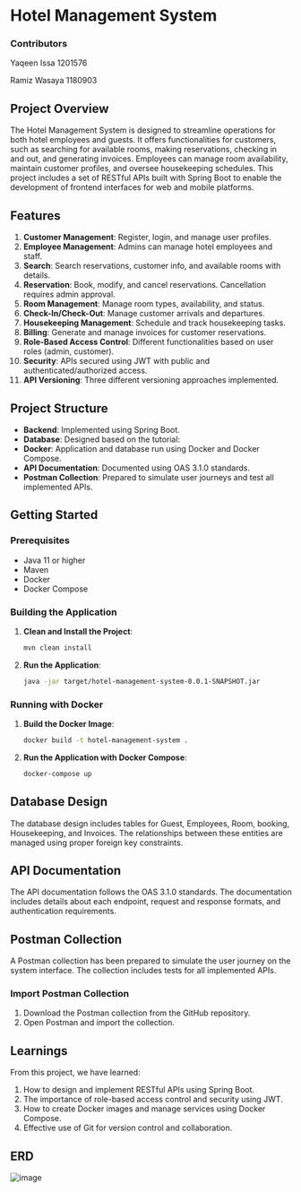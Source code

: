 # Hotel Management System

### Contributors 
Yaqeen Issa  1201576

Ramiz Wasaya 1180903

## Project Overview

The Hotel Management System is designed to streamline operations for both hotel employees and guests. It offers functionalities for customers, such as searching for available rooms, making reservations, checking in and out, and generating invoices. Employees can manage room availability, maintain customer profiles, and oversee housekeeping schedules. This project includes a set of RESTful APIs built with Spring Boot to enable the development of frontend interfaces for web and mobile platforms.

## Features

1. **Customer Management**: Register, login, and manage user profiles.
2. **Employee Management**: Admins can manage hotel employees and staff.
3. **Search**: Search reservations, customer info, and available rooms with details.
4. **Reservation**: Book, modify, and cancel reservations. Cancellation requires admin approval.
5. **Room Management**: Manage room types, availability, and status.
6. **Check-In/Check-Out**: Manage customer arrivals and departures.
7. **Housekeeping Management**: Schedule and track housekeeping tasks.
8. **Billing**: Generate and manage invoices for customer reservations.
9. **Role-Based Access Control**: Different functionalities based on user roles (admin, customer).
10. **Security**: APIs secured using JWT with public and authenticated/authorized access.
11. **API Versioning**: Three different versioning approaches implemented.



## Project Structure

- **Backend**: Implemented using Spring Boot.
- **Database**: Designed based on the tutorial:
- **Docker**: Application and database run using Docker and Docker Compose.
- **API Documentation**: Documented using OAS 3.1.0 standards.
- **Postman Collection**: Prepared to simulate user journeys and test all implemented APIs.

## Getting Started

### Prerequisites

- Java 11 or higher
- Maven
- Docker
- Docker Compose

### Building the Application

1. **Clean and Install the Project**:

    ```bash
    mvn clean install
    ```

2. **Run the Application**:

    ```bash
    java -jar target/hotel-management-system-0.0.1-SNAPSHOT.jar
    ```

### Running with Docker

1. **Build the Docker Image**:

    ```bash
    docker build -t hotel-management-system .
    ```

2. **Run the Application with Docker Compose**:

    ```bash
    docker-compose up
    ```

## Database Design

The database design includes tables for Guest, Employees, Room, booking, Housekeeping, and Invoices. The relationships between these entities are managed using proper foreign key constraints.

## API Documentation

The API documentation follows the OAS 3.1.0 standards. The documentation includes details about each endpoint, request and response formats, and authentication requirements.


## Postman Collection

A Postman collection has been prepared to simulate the user journey on the system interface. The collection includes tests for all implemented APIs.

### Import Postman Collection

1. Download the Postman collection from the GitHub repository.
2. Open Postman and import the collection.

## Learnings

From this project, we have learned:

1. How to design and implement RESTful APIs using Spring Boot.
2. The importance of role-based access control and security using JWT.
3. How to create Docker images and manage services using Docker Compose.
4. Effective use of Git for version control and collaboration.


## ERD 
![image](https://github.com/RamizWas/Hotel_Management_System/assets/121451794/6842e913-d1ce-41ae-9da0-b3ec502b6475)



   
